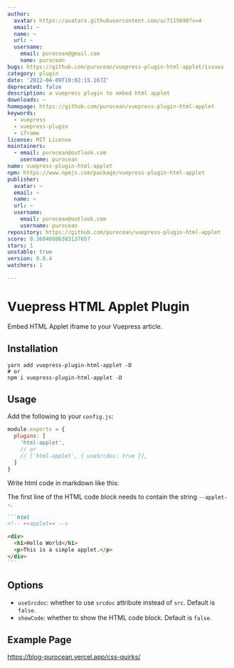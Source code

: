 ```yaml
---
author:
  avatar: https://avatars.githubusercontent.com/u/7115690?v=4
  email: ~
  name: ~
  url: ~
  username:
    email: purocean@gmail.com
    name: purocean
bugs: https://github.com/purocean/vuepress-plugin-html-applet/issues
category: plugin
date: '2022-04-09T10:02:15.167Z'
deprecated: false
description: a vuepress plugin to embed html applet
downloads: ~
homepage: https://github.com/purocean/vuepress-plugin-html-applet
keywords:
  - vuepress
  - vuepress-plugin
  - iframe
license: MIT License
maintainers:
  - email: purocean@outlook.com
    username: purocean
name: vuepress-plugin-html-applet
npm: https://www.npmjs.com/package/vuepress-plugin-html-applet
publisher:
  avatar: ~
  email: ~
  name: ~
  url: ~
  username:
    email: purocean@outlook.com
    username: purocean
repository: https://github.com/purocean/vuepress-plugin-html-applet
score: 0.36848086383137657
stars: 1
unstable: true
version: 0.0.4
watchers: 1

---
```


# Vuepress HTML Applet Plugin

Embed HTML Applet iframe to your Vuepress article.

## Installation

```shell
yarn add vuepress-plugin-html-applet -D
# or
npm i vuepress-plugin-html-applet -D
```

## Usage

Add the following to your `config.js`:

```js
module.exports = {
  plugins: [
    'html-applet',
    // or
    // ['html-applet', { useSrcdoc: true }],
  ]
}
```

Write html code in markdown like this:

The first line of the HTML code block needs to contain the string `--applet--`.

~~~markdown
```html
<!-- --applet-- -->

<div>
  <h1>Hello World</h1>
  <p>This is a simple applet.</p>
</div>
```
~~~

## Options

- `useSrcdoc`: whether to use `srcdoc` attribute instead of `src`. Default is `false`.
- `showCode`: whether to show the HTML code block. Default is `false`.

## Example Page

https://blog-purocean.vercel.app/css-quirks/
